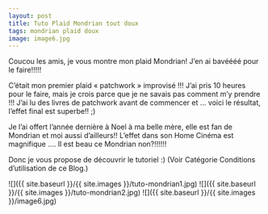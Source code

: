 ```yaml
---
layout: post
title: Tuto Plaid Mondrian tout doux
tags: mondrian plaid doux
image: image6.jpg
---
```

Coucou les amis, je vous montre mon plaid Mondrian! J’en ai bavéééé pour le faire!!!!!

C’était mon premier plaid « patchwork » improvisé !!! J’ai pris 10 heures pour le faire, mais je crois parce que je ne savais pas comment m’y prendre !!! J’ai lu des livres de patchwork avant de commencer et … voici le résultat, l’effet final est superbe!! ;)

Je l’ai offert l’année dernière à Noel à ma belle mère, elle est fan de Mondrian et moi aussi d’ailleurs!! L’effet dans son Home Cinéma est magnifique …. Il est beau ce Mondrian non?!!!!!!

Donc je vous propose de découvrir le tutoriel :) (Voir Catégorie Conditions d’utilisation de ce Blog.)

![]({{ site.baseurl }}/{{ site.images }}/tuto-mondrian1.jpg)
![]({{ site.baseurl }}/{{ site.images }}/tuto-mondrian2.jpg)
![]({{ site.baseurl }}/{{ site.images }}/image6.jpg)
